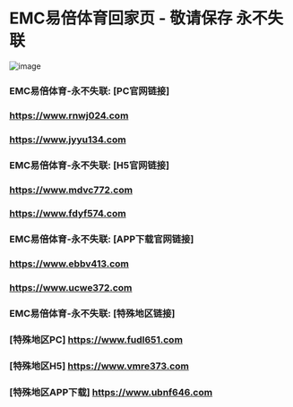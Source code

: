 # EMC易倍体育回家页 - 敬请保存 永不失联
![image](https://github.com/emc00123/emc00123/assets/161131716/7c9a2641-80ea-4bcf-9aa9-06c69f78449d)


### EMC易倍体育-永不失联:  [PC官网链接]
### <https://www.rnwj024.com>
### <https://www.jyyu134.com>
### EMC易倍体育-永不失联:  [H5官网链接]
### <https://www.mdvc772.com>
### <https://www.fdyf574.com>
### EMC易倍体育-永不失联:  [APP下载官网链接]
### <https://www.ebbv413.com>
### <https://www.ucwe372.com>
### EMC易倍体育-永不失联:  [特殊地区链接]
### [特殊地区PC] <https://www.fudl651.com>
### [特殊地区H5] <https://www.vmre373.com>
### [特殊地区APP下载] <https://www.ubnf646.com>
<!--
**emc00123/emc00123** is a ✨ _special_ ✨ repository because its `README.md` (this file) appears on your GitHub profile.

Here are some ideas to get you started:

- 🔭 I’m currently working on ...
- 🌱 I’m currently learning ...
- 👯 I’m looking to collaborate on ...
- 🤔 I’m looking for help with ...
- 💬 Ask me about ...
- 📫 How to reach me: ...
- 😄 Pronouns: ...
- ⚡ Fun fact: ...
-->
